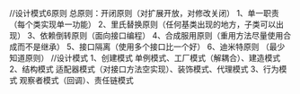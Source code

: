 //设计模式6原则
总原则：开闭原则（对扩展开放，对修改关闭）
1、单一职责（每个类实现单一功能）
2、里氏替换原则（任何基类出现的地方，子类可以出现）
3、依赖倒转原则（面向接口编程）
4、合成服用原则（重用方法尽量使用合成而不是继承）
5、接口隔离（使用多个接口比一个好）
6、迪米特原则 （最少知道原则）
//设计模式
1、创建模式
单例模式、工厂模式（解耦合）、建造模式
2、结构模式
适配器模式（对接口方法空实现）、装饰模式、代理模式
3、行为模式
观察者模式（回调）、责任链模式